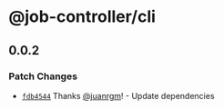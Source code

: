# @job-controller/cli

## 0.0.2

### Patch Changes

- [`fdb4544`](https://github.com/swordev/job-controller/commit/fdb45445177a8a6456cc41799d7b8fe7186cf1db) Thanks [@juanrgm](https://github.com/juanrgm)! - Update dependencies
